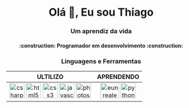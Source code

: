 <h1 align="center">Olá 👋, Eu sou Thiago</h1>
<h3 align="center">Um aprendiz da vida</h3>
<h4 align="center">
:construction:  Programador em desenvolvimento  :construction:
<h4>
<h3 align="center">Linguagens e Ferramentas</h3>
<table align="center" style="border: 0">
   <thead>
      <tr>
         <th>ULTILIZO</th>
         <th>APRENDENDO</th>
      </tr>
   </thead>
   <tbody>
      <tr>
         <td align="center">
            <img src="https://cdn.jsdelivr.net/gh/devicons/devicon/icons/csharp/csharp-plain.svg" title="C# : C Sharp" alt="csharp" width="40" height="40"/>
            <img src="https://cdn.jsdelivr.net/gh/devicons/devicon/icons/html5/html5-plain-wordmark.svg" title="HTML 5" alt="html5" width="40" height="40"/>
            <img src="https://cdn.jsdelivr.net/gh/devicons/devicon/icons/css3/css3-plain-wordmark.svg" title="CSS 3" alt="css3" width="40" height="40"/>
            <img src="https://cdn.jsdelivr.net/gh/devicons/devicon/icons/javascript/javascript-plain.svg" title="JavaScript" alt="javascript" width="40" height="40"/>
            <img src="https://cdn.jsdelivr.net/gh/devicons/devicon/icons/photoshop/photoshop-line.svg" title="PS : Photoshop" alt="photoshop" width="40" height="40"/>
         </td>
         <td align="center">
            <img src="https://lh3.googleusercontent.com/pw/AIL4fc_fCFV6s0yag1IjCJFpi0Uj0MeogLjxqZn2-Inp3OV78dW8CB1aAKJNKcdcACyVPTe-m5S8Z64QvkQ810GXR3QGksEMDkoJn__etKPxCuUGdvZ5wjCiRcjIMLNOh8xxXUq0mhtmzK2ZiHUApGhjTOpI_E9AIhGNHN0NBqfqjwFN09zo9J6m5FffJG4o9CmSdpKbo1P3RDD2VeIRnX_qL-98aVAfN-4-djp6r_qj-woUujhyoYa3vN4ghAM2gBcH6tOxfJFzgyxbXyXhTFgIpyIV6hJAYiKGdntf_lhN6QhhCoEp2hIVRxWvRiz4OtimViabIXYPYFvSIrjEu-KZYUE2Z3UJ5DHCqFY-tN_A0oT1bOSHDMmpd1EWXlkgxWEa2PqSc-1OgB7f8CIgrSrf1tKmyeAt5rAzww9Gw4WMoJn9gSeVEzvJ46a2vraRYRS4A0hKGapZPKzNOSgBwSttt7vavhyODyRV9L5sS3G2vrF0GbikxIq_Xd_tbBG7pZAD5MbgpzhetzyUb57SBI-fhV-ufFSW05ecOLLnjytY9HQk2u91Jbi80fO5s-SH2IHoqYY6nqaEaFj4rRPdnRLncjDjoZc2R28-X9C2x5PYOUtT7p5pdvewarlIpNEKtdbpAmjx1qWRkDTCp8CU2i3xpyH8l03FaponIuGEgNm_ghSamtyidYnyPS1bITBgx9RchgPN00cIIOup6Ay5bVKuuDvroG9iJK4PN00ucP2s0zR-adVobXZkvc64Ot2t08YPpwZrJ6FuNqg2YWtyt50i6U5WXzHiCyJ_GFZaft4t0jO8XJ-gfp6JLVMHSHg3zEtAwOJZB_UhOphFA3AGezmESaaXeNA4ozohQSUnjIqFdifZA6MQ5ZiW5j00K-Pmvea7-YieygtDQCmvaBaFx4PJceXK3-aShEI3QBddYXlY9wB4ucfaHopKxIjiIAjppoz4xQns16L_Nia3qKxdzlXnWxTB8-hW7TEgzkvf7id_O6VunGUcxY4NZ0HRFE5pRuyeP0Hl0Hto8VV29djPjSEZOjRN7sID1YBd1nDb=w880-h718-s-no?authuser=0" title="UE : Unreal Engine" alt="eunrealengine" width="50" height="40"/>
            <img src="https://cdn.jsdelivr.net/gh/devicons/devicon/icons/python/python-plain-wordmark.svg" title="Python" alt="python" width="40" height="40"/>
         </td>
      </tr>
   </tbody>
</table>
<tr>
   <td>
      </p>
   </td>
   <td>
      <p align="center">
</tr>
</p>